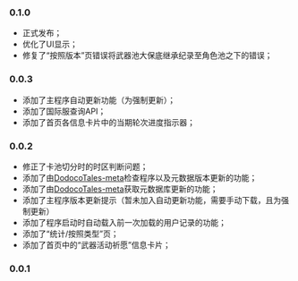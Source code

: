 ### 0.1.0

- 正式发布；
- 优化了UI显示；
- 修复了“按照版本”页错误将武器池大保底继承纪录至角色池之下的错误；

### 0.0.3

- 添加了主程序自动更新功能（为强制更新）；
- 添加了国际服查询API；
- 添加了首页各信息卡片中的当期轮次进度指示器；

### 0.0.2

- 修正了卡池切分时的时区判断问题；
- 添加了由[DodocoTales-meta](https://github.com/TremblingMoeNew/DodocoTales-meta)检查程序以及元数据版本更新的功能；
- 添加了由[DodocoTales-meta](https://github.com/TremblingMoeNew/DodocoTales-meta)获取元数据库更新的功能；
- 添加了主程序版本更新提示（暂未加入自动更新功能，需要手动下载，且为强制更新）
- 添加了程序启动时自动载入前一次加载的用户记录的功能；
- 添加了“统计/按照类型”页；
- 添加了首页中的“武器活动祈愿”信息卡片；

### 0.0.1